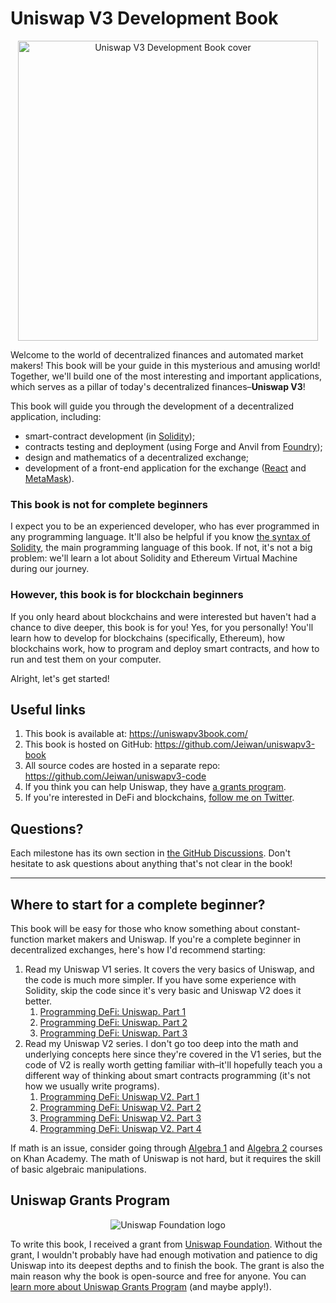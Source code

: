 # Uniswap V3 Development Book

<p align="center">
<img src="/images/book.jpg" alt="Uniswap V3 Development Book cover" width="480"/>
</p>

Welcome to the world of decentralized finances and automated market makers! This book will be your guide in this
mysterious and amusing world! Together, we'll build one of the most interesting and important applications, which serves
as a pillar of today's decentralized finances–**Uniswap V3**!

This book will guide you through the development of a decentralized application, including:
- smart-contract development (in [Solidity](https://docs.soliditylang.org/en/latest/index.html));
- contracts testing and deployment (using Forge and Anvil from [Foundry](https://github.com/foundry-rs/foundry));
- design and mathematics of a decentralized exchange;
- development of a front-end application for the exchange ([React](https://reactjs.org/) and [MetaMask](https://metamask.io/)).

### This book is not for complete beginners
I expect you to be an experienced developer, who has ever programmed in any programming language. It'll also be helpful
if you know [the syntax of Solidity](https://docs.soliditylang.org/en/v0.8.17/introduction-to-smart-contracts.html),
the main programming language of this book. If not, it's not a big problem: we'll learn a lot about Solidity and
Ethereum Virtual Machine during our journey.

### However, this book is for blockchain beginners
If you only heard about blockchains and were interested but haven't had a chance to dive deeper, this book is for you!
Yes, for you personally! You'll learn how to develop for blockchains (specifically, Ethereum), how blockchains work, how
to program and deploy smart contracts, and how to run and test them on your computer.

Alright, let's get started!

## Useful links

1. This book is available at: <https://uniswapv3book.com/>
1. This book is hosted on GitHub: <https://github.com/Jeiwan/uniswapv3-book>
1. All source codes are hosted in a separate repo: <https://github.com/Jeiwan/uniswapv3-code>
1. If you think you can help Uniswap, they have [a grants program](https://www.notion.so/unigrants/Welcome-to-UNI-Grants-6e3e84967a984a5fb127ae749649ddc9).
1. If you're interested in DeFi and blockchains, [follow me on Twitter](https://twitter.com/jeiwan7).

## Questions?

Each milestone has its own section in [the GitHub Discussions](https://github.com/Jeiwan/uniswapv3-book/discussions).
Don't hesitate to ask questions about anything that's not clear in the book!

---

## Where to start for a complete beginner?

This book will be easy for those who know something about constant-function market makers and Uniswap. If you're a complete
beginner in decentralized exchanges, here's how I'd recommend starting:
1. Read my Uniswap V1 series. It covers the very basics of Uniswap, and the code is much more simpler. If you have some
experience with Solidity, skip the code since it's very basic and Uniswap V2 does it better.
    1. [Programming DeFi: Uniswap. Part 1](https://jeiwan.net/posts/programming-defi-uniswap-1/)
    1. [Programming DeFi: Uniswap. Part 2](https://jeiwan.net/posts/programming-defi-uniswap-2/)
    1. [Programming DeFi: Uniswap. Part 3](https://jeiwan.net/posts/programming-defi-uniswap-3/)
1. Read my Uniswap V2 series. I don't go too deep into the math and underlying concepts here since they're covered in the
V1 series, but the code of V2 is really worth getting familiar with–it'll hopefully teach you a different way of thinking
about smart contracts programming (it's not how we usually write programs).
    1. [Programming DeFi: Uniswap V2. Part 1](https://jeiwan.net/posts/programming-defi-uniswapv2-1/)
    1. [Programming DeFi: Uniswap V2. Part 2](https://jeiwan.net/posts/programming-defi-uniswapv2-2/)
    1. [Programming DeFi: Uniswap V2. Part 3](https://jeiwan.net/posts/programming-defi-uniswapv2-3/)
    1. [Programming DeFi: Uniswap V2. Part 4](https://jeiwan.net/posts/programming-defi-uniswapv2-4/)

If math is an issue, consider going through [Algebra 1](https://www.khanacademy.org/math/algebra) and [Algebra 2](https://www.khanacademy.org/math/algebra2)
courses on Khan Academy. The math of Uniswap is not hard, but it requires the skill of basic algebraic manipulations.

## Uniswap Grants Program

<p align="center">
<img src="/images/uf_logo.png" alt="Uniswap Foundation logo"/>
</p>

To write this book, I received a grant from [Uniswap Foundation](https://uniswapfoundation.mirror.xyz/). Without the grant,
I wouldn't probably have had enough motivation and patience to dig Uniswap into its deepest depths and to finish the book.
The grant is also the main reason why the book is open-source and free for anyone. You can [learn more about Uniswap Grants Program](https://www.unigrants.org/) (and maybe apply!).